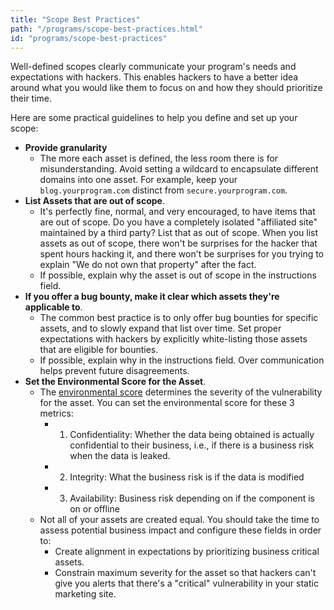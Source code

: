 ```yaml
---
title: "Scope Best Practices"
path: "/programs/scope-best-practices.html"
id: "programs/scope-best-practices"
---
```


Well-defined scopes clearly communicate your program's needs and expectations with hackers. This enables hackers to have a better idea around what you would like them to focus on and how they should prioritize their time.

Here are some practical guidelines to help you define and set up your scope:

* **Provide granularity**
  * The more each asset is defined, the less room there is for misunderstanding. Avoid setting a wildcard to encapsulate different domains into one asset. For example, keep your `blog.yourprogram.com` distinct from `secure.yourprogram.com`.
* **List Assets that are out of scope**.
  * It's perfectly fine, normal, and very encouraged, to have items that are out of scope. Do you have a completely isolated "affiliated site" maintained by a third party? List that as out of scope. When you list assets as out of scope, there won't be surprises for the hacker that spent hours hacking it, and there won't be surprises for you trying to explain "We do not own that property" after the fact.
  * If possible, explain why the asset is out of scope in the instructions field.
* **If you offer a bug bounty, make it clear which assets they're applicable to**.
  * The common best practice is to only offer bug bounties for specific assets, and to slowly expand that list over time. Set proper expectations with hackers by explicitly white-listing those assets that are eligible for bounties.
  * If possible, explain why in the instructions field. Over communication helps prevent future disagreements. 
* **Set the Environmental Score for the Asset**.
  * The [environmental score](environmental-score.html) determines the severity of the vulnerability for the asset. You can set the environmental score for these 3 metrics:
    * 1) Confidentiality: Whether the data being obtained is actually confidential to their business, i.e., if there is a business risk when the data is leaked.
    * 2) Integrity: What the business risk is if the data is modified
    * 3) Availability: Business risk depending on if the component is on or offline
  * Not all of your assets are created equal. You should take the time to assess potential business impact and configure these fields in order to:
      * Create alignment in expectations by prioritizing business critical assets.
      * Constrain maximum severity for the asset so that hackers can't give you alerts that there's a "critical" vulnerability in your static marketing site.
